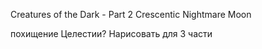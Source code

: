 Creatures of the Dark - Part 2 
Crescentic Nightmare Moon 

похищение Целестии? 
Нарисовать для 3 части